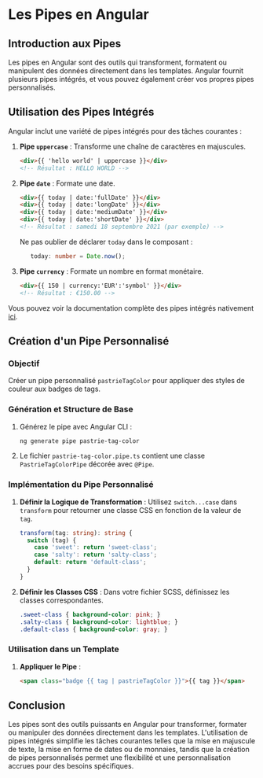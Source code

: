 # Les Pipes en Angular

## Introduction aux Pipes

Les pipes en Angular sont des outils qui transforment, formatent ou manipulent des données directement dans les templates. Angular fournit plusieurs pipes intégrés, et vous pouvez également créer vos propres pipes personnalisés.

## Utilisation des Pipes Intégrés

Angular inclut une variété de pipes intégrés pour des tâches courantes :

1. **Pipe `uppercase`** : Transforme une chaîne de caractères en majuscules.

   ```html
   <div>{{ 'hello world' | uppercase }}</div>
   <!-- Résultat : HELLO WORLD -->
   ```

2. **Pipe `date`** : Formate une date.

   ```html
   <div>{{ today | date:'fullDate' }}</div>
   <div>{{ today | date:'longDate' }}</div>
   <div>{{ today | date:'mediumDate' }}</div>
   <div>{{ today | date:'shortDate' }}</div>
   <!-- Résultat : samedi 18 septembre 2021 (par exemple) -->
   ```

   Ne pas oublier de déclarer `today` dans le composant :

   ```ts
      today: number = Date.now();
   ```

3. **Pipe `currency`** : Formate un nombre en format monétaire.

   ```html
   <div>{{ 150 | currency:'EUR':'symbol' }}</div>
   <!-- Résultat : €150.00 -->
   ```

Vous pouvez voir la documentation complète des pipes intégrés nativement [ici](https://angular.io/api?type=pipe).

## Création d'un Pipe Personnalisé

### Objectif

Créer un pipe personnalisé `pastrieTagColor` pour appliquer des styles de couleur aux badges de tags.

### Génération et Structure de Base

1. Générez le pipe avec Angular CLI :

   ```bash
   ng generate pipe pastrie-tag-color
   ```

2. Le fichier `pastrie-tag-color.pipe.ts` contient une classe `PastrieTagColorPipe` décorée avec `@Pipe`.

### Implémentation du Pipe Personnalisé

1. **Définir la Logique de Transformation** :
   Utilisez `switch...case` dans `transform` pour retourner une classe CSS en fonction de la valeur de `tag`.

   ```ts
   transform(tag: string): string {
     switch (tag) {
       case 'sweet': return 'sweet-class';
       case 'salty': return 'salty-class';
       default: return 'default-class';
     }
   }
   ```

2. **Définir les Classes CSS** :
   Dans votre fichier SCSS, définissez les classes correspondantes.

   ```scss
   .sweet-class { background-color: pink; }
   .salty-class { background-color: lightblue; }
   .default-class { background-color: gray; }
   ```

### Utilisation dans un Template

1. **Appliquer le Pipe** :

   ```html
   <span class="badge {{ tag | pastrieTagColor }}">{{ tag }}</span>
   ```

## Conclusion

Les pipes sont des outils puissants en Angular pour transformer, formater ou manipuler des données directement dans les templates. L'utilisation de pipes intégrés simplifie les tâches courantes telles que la mise en majuscule de texte, la mise en forme de dates ou de monnaies, tandis que la création de pipes personnalisés permet une flexibilité et une personnalisation accrues pour des besoins spécifiques.
